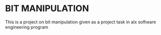 # BIT MANIPULATION
This is a project on bit manipulation given as a project task in alx software engineering program
